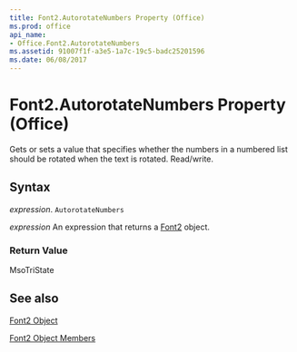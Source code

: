 ```yaml
---
title: Font2.AutorotateNumbers Property (Office)
ms.prod: office
api_name:
- Office.Font2.AutorotateNumbers
ms.assetid: 91007f1f-a3e5-1a7c-19c5-badc25201596
ms.date: 06/08/2017
---
```



# Font2.AutorotateNumbers Property (Office)

Gets or sets a value that specifies whether the numbers in a numbered list should be rotated when the text is rotated. Read/write.


## Syntax

 _expression_. `AutorotateNumbers`

 _expression_ An expression that returns a [Font2](./Office.Font2.md) object.


### Return Value

MsoTriState


## See also


[Font2 Object](Office.Font2.md)



[Font2 Object Members](./overview/font2-members-office.md)

